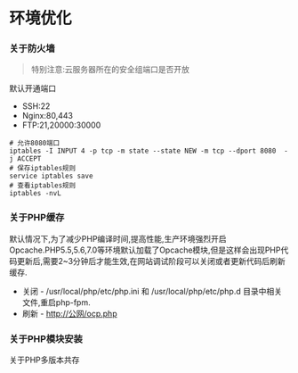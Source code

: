 # 环境优化

### **关于防火墙**

> 特别注意:云服务器所在的安全组端口是否开放

默认开通端口

* SSH:22
* Nginx:80,443
* FTP:21,20000:30000

```
# 允许8080端口
iptables -I INPUT 4 -p tcp -m state --state NEW -m tcp --dport 8080  -j ACCEPT
# 保存iptables规则
service iptables save
# 查看iptables规则
iptables -nvL
```

### 关于PHP缓存

默认情况下,为了减少PHP编译时间,提高性能,生产环境强烈开启Opcache.PHP5.5,5.6,7.0等环境默认加载了Opcache模块,但是这样会出现PHP代码更新后,需要2~3分钟后才能生效,在网站调试阶段可以关闭或者更新代码后刷新缓存.

* 关闭 - /usr/local/php/etc/php.ini  和 /usr/local/php/etc/php.d 目录中相关文件,重启php-fpm.
* 刷新 - [http://公网/ocp.php](http://公网/ocp.php)

### 关于PHP模块安装

关于PHP多版本共存



